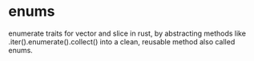 # enums
enumerate traits for vector and slice in rust, by abstracting methods like .iter().enumerate().collect() into a clean, reusable method also called enums. 
